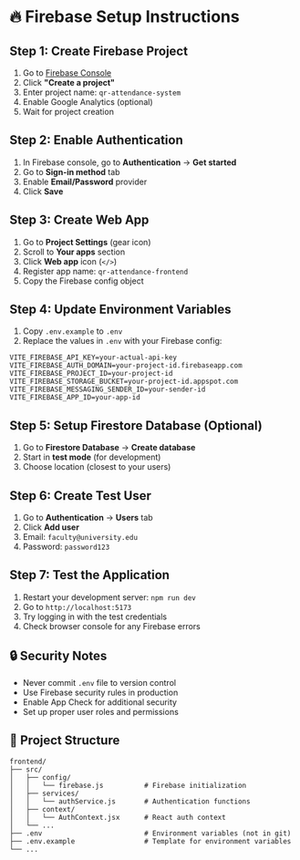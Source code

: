 # 🔥 Firebase Setup Instructions

## Step 1: Create Firebase Project

1. Go to [Firebase Console](https://console.firebase.google.com/)
2. Click **"Create a project"**
3. Enter project name: `qr-attendance-system`
4. Enable Google Analytics (optional)
5. Wait for project creation

## Step 2: Enable Authentication

1. In Firebase console, go to **Authentication** → **Get started**
2. Go to **Sign-in method** tab
3. Enable **Email/Password** provider
4. Click **Save**

## Step 3: Create Web App

1. Go to **Project Settings** (gear icon)
2. Scroll to **Your apps** section
3. Click **Web app** icon (`</>`)
4. Register app name: `qr-attendance-frontend`
5. Copy the Firebase config object

## Step 4: Update Environment Variables

1. Copy `.env.example` to `.env`
2. Replace the values in `.env` with your Firebase config:

```
VITE_FIREBASE_API_KEY=your-actual-api-key
VITE_FIREBASE_AUTH_DOMAIN=your-project-id.firebaseapp.com
VITE_FIREBASE_PROJECT_ID=your-project-id
VITE_FIREBASE_STORAGE_BUCKET=your-project-id.appspot.com
VITE_FIREBASE_MESSAGING_SENDER_ID=your-sender-id
VITE_FIREBASE_APP_ID=your-app-id
```

## Step 5: Setup Firestore Database (Optional)

1. Go to **Firestore Database** → **Create database**
2. Start in **test mode** (for development)
3. Choose location (closest to your users)

## Step 6: Create Test User

1. Go to **Authentication** → **Users** tab
2. Click **Add user**
3. Email: `faculty@university.edu`
4. Password: `password123`

## Step 7: Test the Application

1. Restart your development server: `npm run dev`
2. Go to `http://localhost:5173`
3. Try logging in with the test credentials
4. Check browser console for any Firebase errors

## 🔒 Security Notes

- Never commit `.env` file to version control
- Use Firebase security rules in production
- Enable App Check for additional security
- Set up proper user roles and permissions

## 📁 Project Structure

```
frontend/
├── src/
│   ├── config/
│   │   └── firebase.js          # Firebase initialization
│   ├── services/
│   │   └── authService.js       # Authentication functions
│   ├── context/
│   │   └── AuthContext.jsx      # React auth context
│   └── ...
├── .env                         # Environment variables (not in git)
├── .env.example                 # Template for environment variables
└── ...
```
